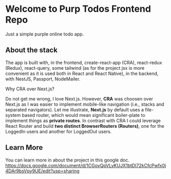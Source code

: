# Welcome to Purp Todos Frontend Repo

Just a simple purple online todo app.

## About the stack

The app is built with, in the frontend, create-react-app (CRA), react-redux (Redux), react-query, some tailwind (as for the project jsx is more convenient as it is used both in React and React Native), in the backend, with NestJS, Passport, NodeMailer. 

Why CRA over Next.js?

Do not get me wrong, I love Next.js. However, **CRA** was choosen over Next.js as I was easier to implement mobile-like navigation (i.e., stacks and separated navigators). Let me illustrate, **Next.js** by default uses a file-system based router, which would mean significant boiler-plate to implement things as **private routes**. In contrast with CRA I could leverage React Router and build **two distinct BrowserRouters (Routers)**, one for the LoggedIn users and another for LoggedOut users.

## Learn More

You can learn more in about the project in this google doc. https://docs.google.com/document/d/1CGovQpVLyKUJX1btDI72kCfcPwfx0j4DAr9bsVpy9UE/edit?usp=sharing
